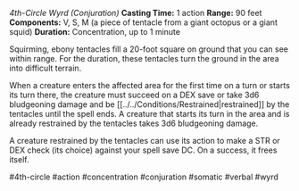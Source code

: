 *4th-Circle Wyrd (Conjuration)*
**Casting Time:** 1 action
**Range:** 90 feet
**Components:** V, S, M (a piece of tentacle from a giant octopus or a giant squid)
**Duration:** Concentration, up to 1 minute

Squirming, ebony tentacles fill a 20-foot square on ground that you can see within range. For the duration, these tentacles turn the ground in the area into difficult terrain.

When a creature enters the affected area for the first time on a turn or starts its turn there, the creature must succeed on a DEX save or take 3d6 bludgeoning damage and be [[../../Conditions/Restrained|restrained]] by the tentacles until the spell ends. A creature that starts its turn in the area and is already restrained by the tentacles takes 3d6 bludgeoning damage.

A creature restrained by the tentacles can use its action to make a STR or DEX check (its choice) against your spell save DC. On a success, it frees itself.

#4th-circle #action #concentration #conjuration #somatic #verbal #wyrd
